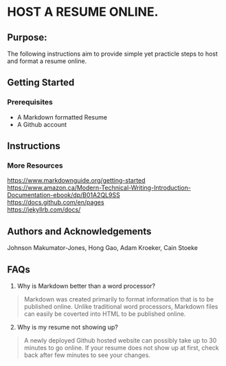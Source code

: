 # HOST A RESUME ONLINE. 
## Purpose: 
The following instructions aim to provide simple yet practicle steps to host and format a resume online.

## Getting Started

### Prerequisites
- A Markdown formatted Resume
- A Github account

## Instructions


### More Resources
https://www.markdownguide.org/getting-started   
https://www.amazon.ca/Modern-Technical-Writing-Introduction-Documentation-ebook/dp/B01A2QL9SS  
https://docs.github.com/en/pages  
https://jekyllrb.com/docs/  

## Authors and Acknowledgements
Johnson Makumator-Jones, Hong Gao, Adam Kroeker, Cain Stoeke

## FAQs
1. Why is Markdown better than a word processor?
>  Markdown was created primarily to format information that is to be published online. Unlike traditional word processors, Markdown files can easily be coverted into HTML to be published online.
2. Why is my resume not showing up?
>  A newly deployed Github hosted website can possibly take up to 30 minutes to go online. If your resume does not show up at first, check back after few minutes to see your changes.

